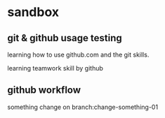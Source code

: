 # sandbox
## git & github usage testing 
learning how to use github.com and the git skills.

learning teamwork skill by github
## github workflow
something change on branch:change-something-01
